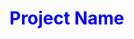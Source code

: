 <html>
  <head>
    <title> Description of Project </title>
  </head>
<body>
  <style>
    h1{
    color:blue;
  </style>
  <h1> Project Name </h1>
